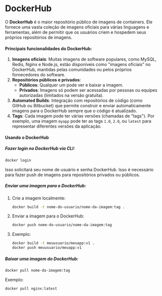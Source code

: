 # **DockerHub**

O **DockerHub** é o maior repositório público de imagens de containers. Ele fornece uma vasta coleção de imagens oficiais para várias linguagens e ferramentas, além de permitir que os usuários criem e hospedem seus próprios repositórios de imagens.

#### Principais funcionalidades do DockerHub:

1. **Imagens oficiais**: Muitas imagens de software populares, como MySQL, Redis, Nginx e Node.js, estão disponíveis como "imagens oficiais" no DockerHub, mantidas pelas comunidades ou pelos próprios fornecedores do software.
2. **Repositórios públicos e privados**:
   - **Públicos**: Qualquer um pode ver e baixar a imagem.
   - **Privados**: Imagens só podem ser acessadas por pessoas ou equipes autorizadas (limitados na versão gratuita).
3. **Automated Builds**: Integração com repositórios de código (como GitHub ou Bitbucket) que permite construir e enviar automaticamente imagens para o DockerHub sempre que o código é atualizado.
4. **Tags**: Cada imagem pode ter várias versões (chamadas de "tags"). Por exemplo, uma imagem `myapp` pode ter as tags `1.0`, `2.0`, ou `latest` para representar diferentes versões da aplicação.

#### Usando o DockerHub

##### Fazer login no DockerHub via CLI:

```bash
docker login
```
Isso solicitará seu nome de usuário e senha DockerHub. Isso é necessário para fazer push de imagens para repositórios privados ou públicos.

##### Enviar uma imagem para o DockerHub:

1. Crie a imagem localmente:
   ```bash
   docker build -t nome-do-usuario/nome-da-imagem:tag .
   ```

2. Enviar a imagem para o DockerHub:
   ```bash
   docker push nome-do-usuario/nome-da-imagem:tag
   ```

3. Exemplo:
   ```bash
   docker build -t meuusuario/meuapp:v1 .
   docker push meuusuario/meuapp:v1
   ```

##### Baixar uma imagem do DockerHub:

```bash
docker pull nome-da-imagem:tag
```

Exemplo:
```bash
docker pull nginx:latest
```

